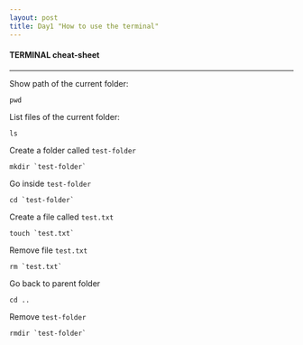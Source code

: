 ```yaml
---
layout: post
title: Day1 "How to use the terminal"
---
```


#### TERMINAL cheat-sheet

***

Show path of the current folder:
```
pwd
```

List files of the current folder:
```
ls
```

Create a folder called `test-folder`
```
mkdir `test-folder`
```

Go inside `test-folder`
```
cd `test-folder`
```

Create a file called `test.txt`
```
touch `test.txt`
```

Remove file `test.txt`
```
rm `test.txt`
```

Go back to parent folder
```
cd ..
```

Remove `test-folder`
```
rmdir `test-folder`
```
